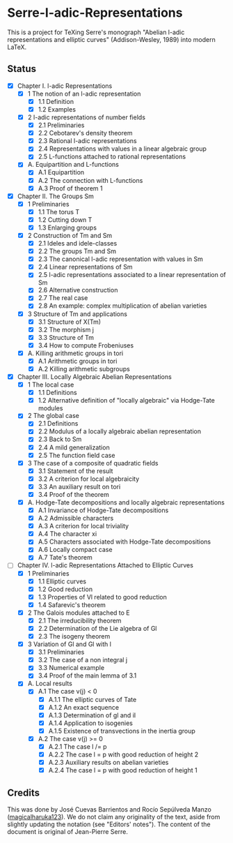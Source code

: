 # Serre-l-adic-Representations

This is a project for TeXing Serre's monograph "Abelian l-adic representations
and elliptic curves" (Addison-Wesley, 1989) into modern LaTeX.

## Status

- [x] Chapter I. l-adic Representations
    - [x] 1 The notion of an l-adic representation
        - [x] 1.1 Definition
        - [x] 1.2 Examples
    - [x] 2 l-adic representations of number fields
        - [x] 2.1 Preliminaries
        - [x] 2.2 Cebotarev's density theorem
        - [x] 2.3 Rational l-adic representations
        - [x] 2.4 Representations with values in a linear algebraic group
        - [x] 2.5 L-functions attached to rational representations
    - [x] A. Equipartition and L-functions
        - [x] A.1 Equipartition
        - [x] A.2 The connection with L-functions
        - [x] A.3 Proof of theorem 1
- [x] Chapter II. The Groups Sm
    - [x] 1 Preliminaries
        - [x] 1.1 The torus T
        - [x] 1.2 Cutting down T
        - [x] 1.3 Enlarging groups
    - [x] 2 Construction of Tm and Sm
        - [x] 2.1 Ideles and idele-classes
        - [x] 2.2 The groups Tm and Sm
        - [x] 2.3 The canonical l-adic representation with values in Sm
        - [x] 2.4 Linear representations of Sm
        - [x] 2.5 l-adic representations associated to a linear representation of Sm
        - [x] 2.6 Alternative construction
        - [x] 2.7 The real case
        - [x] 2.8 An example: complex multiplication of abelian varieties
    - [x] 3 Structure of Tm and applications
        - [x] 3.1 Structure of X(Tm)
        - [x] 3.2 The morphism j
        - [x] 3.3 Structure of Tm
        - [x] 3.4 How to compute Frobeniuses
    - [x] A. Killing arithmetic groups in tori
        - [x] A.1 Arithmetic groups in tori
        - [x] A.2 Killing arithmetic subgroups
- [x] Chapter III. Locally Algebraic Abelian Representations
    - [x] 1 The local case
        - [x] 1.1 Definitions
        - [x] 1.2 Alternative definition of "locally algebraic" via Hodge-Tate modules
    - [x] 2 The global case
        - [x] 2.1 Definitions
        - [x] 2.2 Modulus of a locally algebraic abelian representation
        - [x] 2.3 Back to Sm
        - [x] 2.4 A mild generalization
        - [x] 2.5 The function field case
    - [x] 3 The case of a composite of quadratic fields
        - [x] 3.1 Statement of the result
        - [x] 3.2 A criterion for local algebraicity
        - [x] 3.3 An auxiliary result on tori
        - [x] 3.4 Proof of the theorem
    - [x] A. Hodge-Tate decompositions and locally algebraic representations
        - [x] A.1 Invariance of Hodge-Tate decompositions
        - [x] A.2 Admissible characters
        - [x] A.3 A criterion for local triviality
        - [x] A.4 The character xi
        - [x] A.5 Characters associated with Hodge-Tate decompositions
        - [x] A.6 Locally compact case
        - [x] A.7 Tate's theorem
- [ ] Chapter IV. l-adic Representations Attached to Elliptic Curves
    - [x] 1 Preliminaries
        - [x] 1.1 Elliptic curves
        - [x] 1.2 Good reduction
        - [x] 1.3 Properties of Vl related to good reduction
        - [x] 1.4 Safarevic's theorem
    - [x] 2 The Galois modules attached to E
        - [x] 2.1 The irreducibility theorem
        - [x] 2.2 Determination of the Lie algebra of Gl
        - [x] 2.3 The isogeny theorem
    - [x] 3 Variation of Gl and Gl with l
        - [x] 3.1 Preliminaries
        - [x] 3.2 The case of a non integral j
        - [x] 3.3 Numerical example
        - [x] 3.4 Proof of the main lemma of 3.1
    - [x] A. Local results
        - [x] A.1 The case v(j) < 0
            - [x] A.1.1 The elliptic curves of Tate
            - [x] A.1.2 An exact sequence
            - [x] A.1.3 Determination of gl and il
            - [x] A.1.4 Application to isogenies
            - [x] A.1.5 Existence of transvections in the inertia group
        - [x] A.2 The case v(j) >= 0
            - [x] A.2.1 The case l /= p
            - [x] A.2.2 The case l = p with good reduction of height 2
            - [x] A.2.3 Auxiliary results on abelian varieties
            - [x] A.2.4 The case l = p with good reduction of height 1

## Credits
This was done by José Cuevas Barrientos and Rocío Sepúlveda Manzo
([magicalharuka123](https://github.com/magicalharuka123)).
We do not claim any originality of the text, aside from slightly updating the
notation (see "Editors' notes").
The content of the document is original of Jean-Pierre Serre.
